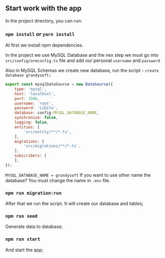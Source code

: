 ## Start work with the app

In the project directory, you can run:

### `npm install` or `yarn install`
At first we install npm dependencies.

In the project we use MySQL Database and the nex step we must
go into `src/config/ormconfig.ts` file and add our personal `username` and `password`

Also in MySQL Schemas we create new database, run the script - `create database grandysoft;`

```js
export const mysqlDataSource = new DataSource({
    type: 'mysql',
    host: 'localhost',
    port: 3306,
    username: 'root',
    password: 'LiDiYa',
    database: config.MYSQL_DATABASE_NAME,
    synchronize: false,
    logging: false,
    entities: [
        'src/entity/**/*.ts',
    ],
    migrations: [
        'src/migrations/**/*.ts',
    ],
    subscribers: [
    ],
});
```

`MYSQL_DATABASE_NAME = grandysoft`
If you want to use other name the database?
You must change the name in `.env` file.

### `npm run migration:run`
After that we run the script.
It will create our database and tables;

### `npm run seed`
Generate data to database;

### `npm run start`
And start the app;
